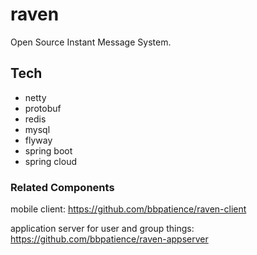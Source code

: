 # raven

Open Source Instant Message System.



## Tech

* netty
* protobuf
* redis
* mysql
* flyway
* spring boot
* spring cloud

### Related Components
mobile client: 
https://github.com/bbpatience/raven-client

application server for user and group things:
https://github.com/bbpatience/raven-appserver
